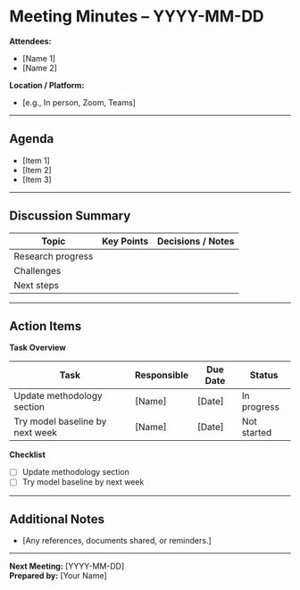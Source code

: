 # Meeting Minutes – YYYY-MM-DD

**Attendees:**  
- [Name 1]  
- [Name 2]

**Location / Platform:**  
- [e.g., In person, Zoom, Teams]

---

## Agenda
- [Item 1]  
- [Item 2]  
- [Item 3]

---

## Discussion Summary

| Topic | Key Points | Decisions / Notes |
|-------|-------------|------------------|
| Research progress |  |  |
| Challenges |  |  |
| Next steps |  |  |

---

## Action Items

**Task Overview**

| Task | Responsible | Due Date | Status |
|------|--------------|----------|--------|
| Update methodology section | [Name] | [Date] | In progress |
| Try model baseline by next week | [Name] | [Date] | Not started |

**Checklist**

- [ ] Update methodology section  
- [ ] Try model baseline by next week  

---

## Additional Notes
- [Any references, documents shared, or reminders.]

---

**Next Meeting:** [YYYY-MM-DD]  
**Prepared by:** [Your Name]
